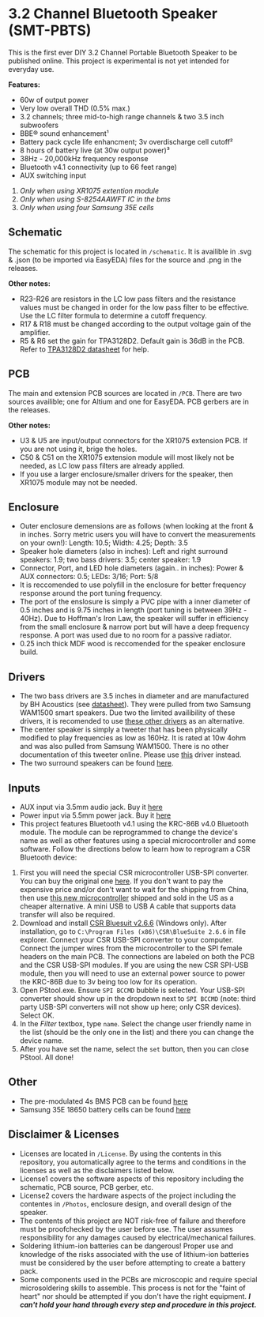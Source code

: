 #  3.2 Channel Bluetooth Speaker (SMT-PBTS)

This is the first ever DIY 3.2 Channel Portable Bluetooth Speaker to be published online. This project is experimental is not yet intended for everyday use. 

 **Features:**
  - 60w of output power
  - Very low overall THD (0.5% max.)
  - 3.2 channels; three mid-to-high range channels & two 3.5 inch subwoofers
  - BBE® sound enhancement¹
  - Battery pack cycle life enhancment; 3v overdischarge cell cutoff²
  - 8 hours of battery live (at 30w output power)³
  - 38Hz - 20,000kHz frequency response
  - Bluetooth v4.1 connectivity (up to 66 feet range)
  - AUX switching input
  
  1. *Only when using XR1075 extention module*
  2. *Only when using S-8254AAWFT IC in the bms*
  3. *Only when using four Samsung 35E cells*

## Schematic

The schematic for this project is located in `/schematic`. It is availible in .svg & .json (to be imported via EasyEDA) files for the source and .png in the releases. 

**Other notes:**
- R23-R26 are resistors in the LC low pass filters and the resistance values must be changed in order for the low pass filter to be effective. Use the LC filter formula to determine a cutoff frequency.
- R17 & R18 must be changed according to the output voltage gain of the amplifier.
- R5 & R6 set the gain for TPA3128D2. Default gain is 36dB in the PCB. Refer to [TPA3128D2 datasheet](https://www.ti.com/lit/ds/symlink/tpa3128d2.pdf?ts=1607302833960) for help.

## PCB

The main and extension PCB sources are located in `/PCB`. There are two sources availible; one for Altium and one for EasyEDA. PCB gerbers are in the releases.

**Other notes:**
- U3 & U5 are input/output connectors for the XR1075 extension PCB. If you are not using it, brige the holes.
- C50 & C51 on the XR1075 extension module will most likely not be needed, as LC low pass filters are already applied.
- If you use a larger enclosure/smaller drivers for the speaker, then XR1075 module may not be needed.

## Enclosure 

- Outer enclosure demensions are as follows (when looking at the front & in inches. Sorry metric users you will have to convert the measurements on your own!): Length: 10.5; Width: 4.25; Depth: 3.5
- Speaker hole diameters (also in inches): Left and right surround speakers: 1.9; two bass drivers: 3.5; center speaker: 1.9
- Connector, Port, and LED hole diameters (again.. in inches): Power & AUX connectors: 0.5; LEDs: 3/16; Port: 5/8
- It is reccomended to use polyfill in the enclosure for better frequency response around the port tuning frequency. 
- The port of the enslosure is simply a PVC pipe with a inner diameter of 0.5 inches and is 9.75 inches in length (port tuning is between 39Hz - 40Hz). Due to Hoffman's Iron Law, the speaker will suffer in efficiency from the small enclosure & narrow port but will have a deep frequency response. A port was used due to no room for a passive radiator.
- 0.25 inch thick MDF wood is reccomended for the speaker enclosure build.

## Drivers

- The two bass drivers are 3.5 inches in diameter and are manufactured by BH Acoustics (see [datasheet](https://cdn.komachine.com/media/product-catalog/bh-acoustic_84067_fngrun.pdf)). They were pulled from two Samsung WAM1500 smart speakers. Due two the limited availibility of these drivers, it is recomended to use [these other drivers](https://www.parts-express.com/dayton-audio-nd90-4-3-1-2-aluminum-cone-full-range-neo-driver-4-ohm--290-208?gclid=EAIaIQobChMI4NT3tpzQ7QIVxqeGCh1ngwkfEAQYASABEgL25PD_BwE) as an alternative.
- The center speaker is simply a tweeter that has been physically modified to play frequencies as low as 160Hz. It is rated at 10w 4ohm and was also pulled from Samsung WAM1500. There is no other documentation of this tweeter online. Please use [this](https://www.amazon.com/dp/B00LSEVA8I/ref=sspa_dk_detail_4?psc=1&spLa=ZW5jcnlwdGVkUXVhbGlmaWVyPUExMjNDVFhLNklCVUdHJmVuY3J5cHRlZElkPUEwMTM0NTc4MTI4WFROUlVBVEI5OCZlbmNyeXB0ZWRBZElkPUEwNDU2MDk1MzIyMkdWSDRQRE5BNSZ3aWRnZXROYW1lPXNwX2RldGFpbDImYWN0aW9uPWNsaWNrUmVkaXJlY3QmZG9Ob3RMb2dDbGljaz10cnVl) driver instead. 
- The two surround speakers can be found [here](https://www.amazon.com/AIYIMA-Portable-Speakers-Loudspeaker-Accessories/dp/B07CWMCMQR/ref=sr_1_4?dchild=1&keywords=2+inch+speaker&qid=1608043699&sr=8-4).

## Inputs 
- AUX input via 3.5mm audio jack. Buy it [here](https://www.parts-express.com/35mm-stereo-gold-plated-snap-in-jack--090-281)
- Power input via 5.5mm power jack. Buy it [here](https://www.parts-express.com/21-x-55mm-dc-coaxial-power-snap-in-jack--090-5030)
- This project features Bluetooth v4.1 using the KRC-86B v4.0 Bluetooth module. The module can be reprogrammed to change the device's name as well as other features using a special microcontroller and some software. Follow the directions below to learn how to reprogram a CSR Bluetooth device: 
1. First you will need the special CSR microcontroller USB-SPI converter. You can buy the original one [here](https://www.aliexpress.com/item/32775070191.html?src=google&albch=shopping&acnt=494-037-6276&isdl=y&slnk=&plac=&mtctp=&albbt=Google_7_shopping&aff_platform=google&aff_short_key=UneMJZVf&&albagn=888888&albcp=9824643245&albag=103112554314&trgt=901524112532&crea=en32775070191&netw=u&device=c&albpg=901524112532&albpd=en32775070191&gclid=CjwKCAiA_eb-BRB2EiwAGBnXXndOKJJVaxX_gCD3rRJvCNkSjhx2zsD4KVPEarOYSEoiylvzrDLkuxoCNq0QAvD_BwE&gclsrc=aw.ds). If you don't want to pay the expensive price and/or don't want to wait for the shipping from China, then use [this new microcontroller](https://www.digikey.com/en/products/detail/qualcomm-technologies-international,-ltd./DK-USB-SPI-10225-1A/5269739?utm_adgroup=Programmers%2C%20Emulators%2C%20and%20Debuggers&utm_source=google&utm_medium=cpc&utm_campaign=Shopping_Product_Development%20Boards%2C%20Kits%2C%20Programmers_NEW&utm_term=&utm_content=Programmers%2C%20Emulators%2C%20and%20Debuggers&gclid=CjwKCAiA_eb-BRB2EiwAGBnXXkE3N6KQK4NOpo7lJF4k9YGp8LHvVVaPRt-t7ffovO93XN6W43aERhoCHx8QAvD_BwE) shipped and sold in the US as a cheaper alternative. A mini USB to USB A cable that supports data transfer will also be required.
2. Download and install [CSR Bluesuit v2.6.6](https://drive.google.com/file/d/1OHdcJ7Q7dSbCMiuglO7hV6pjNrMVJkaL/view?usp=sharing) (Windows only). After installation, go to `C:\Program Files (x86)\CSR\BlueSuite 2.6.6` in file explorer. Connect your CSR USB-SPI converter to your computer. Connect the jumper wires from the microcontroller to the SPI female headers on the main PCB. The connections are labeled on both the PCB and the CSR USB-SPI modules. If you are using the new CSR SPI-USB module, then you will need to use an external power source to power the KRC-86B due to 3v being too low for its operation.
3. Open PStool.exe. Ensure `SPI BCCMD` bubble is selected. Your USB-SPI converter should show up in the dropdown next to `SPI BCCMD` (note: third party USB-SPI converters will not show up here; only CSR devices). Select OK.
4. In the *Filter* textbox, type `name`. Select the change user friendly name in the list (should be the only one in the list) and there you can change the device name.
5. After you have set the name, select the `set` button, then you can close PStool. All done!

## Other
- The pre-modulated 4s BMS PCB can be found [here](https://www.amazon.com/Anmbest-Charger-Protection-Lithium-Battery/dp/B07KSPX859/ref=sr_1_12?dchild=1&keywords=4s+bms&qid=1608227266&sr=8-12)
- Samsung 35E 18650 battery cells can be found [here](https://www.18650batterystore.com/products/samsung-35e)

## Disclaimer & Licenses
- Licenses are located in `/License`. By using the contents in this repository, you automatically agree to the terms and conditions in the licenses as well as the disclaimers listed below.
- License1 covers the software aspects of this repository including the schematic, PCB source, PCB gerber, etc.
- License2 covers the hardware aspects of the project including the contentes in `/Photos`, enclosure design, and overall design of the speaker.
- The contents of this project are NOT risk-free of failure and therefore must be proofchecked by the user before use. The user assumes responsibility for any damages caused by electrical/mechanical failures.
- Soldering lithium-ion batteries can be dangerous! Proper use and knowledge of the risks associated with the use of lithium-ion batteries must be considered by the user before attempting to create a battery pack.
- Some components used in the PCBs are microscopic and require special microsoldering skills to assemble. This process is not for the "faint of heart" nor should be attempted if you don't have the right equipment. ***I can't hold your hand through every step and procedure in this project.***
